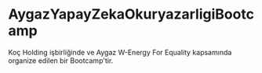 # AygazYapayZekaOkuryazarligiBootcamp

Koç Holding işbirliğinde ve Aygaz W-Energy For Equality kapsamında organize edilen bir Bootcamp'tir.
